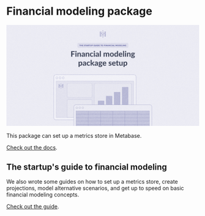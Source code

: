 # Financial modeling package

![Financial modeling package setup](./images/setup.png)

This package can set up a metrics store in Metabase.

[Check out the docs](https://www.metabase.com/startup-guide/package/setup).

## The startup's guide to financial modeling

We also wrote some guides on how to set up a metrics store, create projections, model alternative scenarios, and get up to speed on basic financial modeling concepts.

[Check out the guide](https://www.metabase.com/startup-guide/introduction).